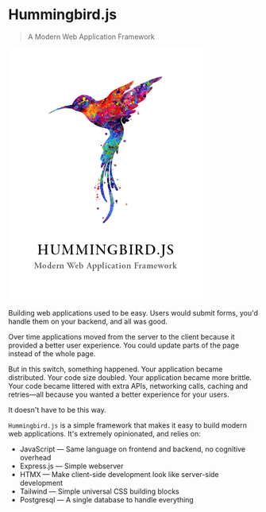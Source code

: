 # Hummingbird.js

> A Modern Web Application Framework

![hummingbird](hummingbird.png)

Building web applications used to be easy. Users would submit forms, you'd handle them on your backend, and all was good.

Over time applications moved from the server to the client because it provided a better user experience. You could update parts of the page instead of the whole page.

But in this switch, something happened. Your application became distributed. Your code size doubled. Your application became more brittle. Your code became littered with extra APIs, networking calls, caching and retries—all because you wanted a better experience for your users.

It doesn't have to be this way.

`Hummingbird.js` is a simple framework that makes it easy to build modern web applications. It's extremely opinionated, and relies on:

* JavaScript — Same language on frontend and backend, no cognitive overhead
* Express.js — Simple webserver
* HTMX — Make client-side development look like server-side development
* Tailwind — Simple universal CSS building blocks
* Postgresql — A single database to handle everything

